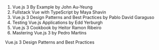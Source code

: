 1. Vue.js 3 By Example by John Au-Yeung
2. Fullstack Vue with TypeScript by Maya Shavin
3. Vue.js 3 Design Patterns and Best Practices by Pablo David Garaguso
4. Testing Vue.js Applications by Edd Yerburgh
5. Vue.js 3 Cookbook by Heitor Ramon Ribeiro
6. Mastering Vue.js 3 by Pedro Martins

Vue.js 3 Design Patterns and Best Practices
